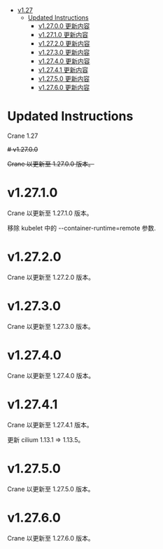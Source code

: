 - [v1.27](#v127)
  - [Updated Instructions](#updated-instructions)
    - [v1.27.0.0 更新内容](#v12700)
    - [v1.27.1.0 更新内容](#v12710)
    - [v1.27.2.0 更新内容](#v12720)
    - [v1.27.3.0 更新内容](#v12730)
    - [v1.27.4.0 更新内容](#v12740)
    - [v1.27.4.1 更新内容](#v12741)
    - [v1.27.5.0 更新内容](#v12750)
    - [v1.27.6.0 更新内容](#v12760)

# Updated Instructions

Crane 1.27

~~# v1.27.0.0~~

~~Crane 以更新至 1.27.0.0 版本。~~

# v1.27.1.0

Crane 以更新至 1.27.1.0 版本。

移除 kubelet 中的 --container-runtime=remote 参数.


# v1.27.2.0

Crane 以更新至 1.27.2.0 版本。

# v1.27.3.0

Crane 以更新至 1.27.3.0 版本。

# v1.27.4.0

Crane 以更新至 1.27.4.0 版本。

# v1.27.4.1

Crane 以更新至 1.27.4.1 版本。

更新 cilium 1.13.1 => 1.13.5。

# v1.27.5.0

Crane 以更新至 1.27.5.0 版本。

# v1.27.6.0

Crane 以更新至 1.27.6.0 版本。